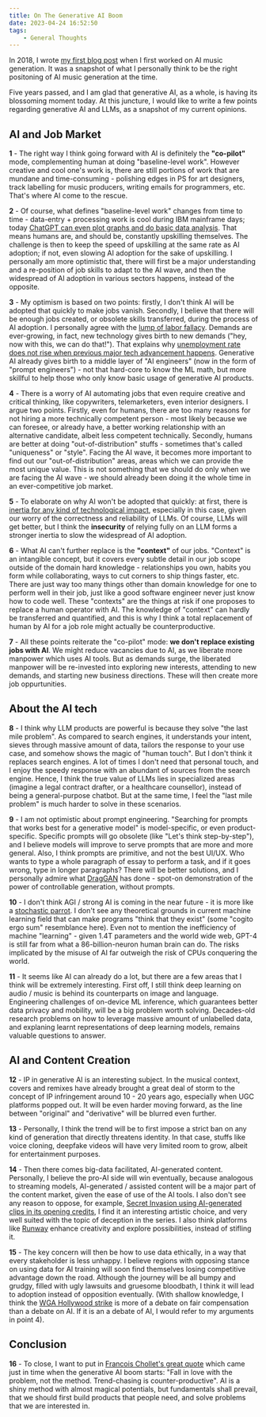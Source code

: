```yaml
---
title: On The Generative AI Boom
date: 2023-04-24 16:52:50
tags:
    - General Thoughts
---
```


In 2018, I wrote [my first blog post](/2018/09/24/ai-music-direction/) when I first worked on AI music generation. It was a snapshot of what I personally think to be the right positoning of AI music generation at the time. 

Five years passed, and I am glad that generative AI, as a whole, is having its blossoming moment today. At this juncture, I would like to write a few points regarding generative AI and LLMs, as a snapshot of my current opinions.

## AI and Job Market

**1** - The right way I think going forward with AI is definitely the **"co-pilot"** mode, complementing human at doing "baseline-level work". However creative and cool one's work is, there are still portions of work that are mundane and time-consuming - polishing edges in PS for art designers, track labelling for music producers, writing emails for programmers, etc. That's where AI come to the rescue.

**2** - Of course, what defines "baseline-level work" changes from time to time - data-entry + processing work is cool during IBM mainframe days; today [ChatGPT can even plot graphs and do basic data analysis](https://beebom.com/how-draw-graphs-charts-diagrams-chatgpt/). That means humans are, and should be, constantly upskilling themselves. The challenge is then to keep the speed of upskilling at the same rate as AI adoption; if not, even slowing AI adoption for the sake of upskilling. I personally am more optimistic that, there will first be a major understanding and a re-position of job skills to adapt to the AI wave, and then the widespread of AI adoption in various sectors happens, instead of the opposite.

**3** - My optimism is based on two points: firstly, I don't think AI will be adopted that quickly to make jobs vanish. Secondly, I believe that there will be enough jobs created, or obsolete skills transferred, during the process of AI adoption. I personally agree with the [lump of labor fallacy](https://en.wikipedia.org/wiki/Lump_of_labour_fallacy). Demands are ever-growing, in fact, new technology gives birth to new demands ("hey, now with this, we can do that!"). That explains why [unemployment rate does not rise when previous major tech advancement happens](https://www.economist.com/finance-and-economics/2023/05/07/your-job-is-probably-safe-from-artificial-intelligence). Generative AI already gives birth to a middle layer of "AI engineers" (now in the form of "prompt engineers") - not that hard-core to know the ML math, but more skillful to help those who only know basic usage of generative AI products. 

**4** - There is a worry of AI automating jobs that even require creative and critical thinking, like copywriters, telemarketers, even interior designers. I argue two points. Firstly, even for humans, there are too many reasons for not hiring a more technically competent person - most likely because we can foresee, or already have, a better working relationship with an alternative candidate, albeit less competent technically. Secondly, humans are better at doing "out-of-distribution" stuffs - sometimes that's called "uniqueness" or "style". Facing the AI wave, it becomes more important to find out our "out-of-distribution" areas, areas which we can provide the most unique value. This is not something that we should do only when we are facing the AI wave - we should already been doing it the whole time in an ever-competitive job market.

**5** - To elaborate on why AI won't be adopted that quickly: at first, there is [inertia for any kind of technological impact](https://www.economist.com/finance-and-economics/2023/05/07/your-job-is-probably-safe-from-artificial-intelligence), especially in this case, given our worry of the correctness and reliability of LLMs. Of course, LLMs will get better, but I think the **insecurity** of relying fully on an LLM forms a stronger inertia to slow the widespread of AI adoption.

**6** - What AI can't further replace is the **"context"** of our jobs. "Context" is an intangible concept, but it covers every subtle detail in our job scope outside of the domain hard knowledge - relationships you own, habits you form while collaborating, ways to cut corners to ship things faster, etc. There are just way too many things other than domain knowledge for one to perform well in their job, just like a good software engineer never just know how to code well. These "contexts" are the things at risk if one proposes to replace a human operator with AI. The knowledge of "context" can hardly be transferred and quantified, and this is why I think a total replacement of human by AI for a job role might actually be counterproductive.

**7** - All these points reiterate the "co-pilot" mode: **we don't replace existing jobs with AI**. We might reduce vacancies due to AI, as we liberate more manpower which uses AI tools. But as demands surge, the liberated manpower will be re-invested into exploring new interests, attending to new demands, and starting new business directions. These will then create more job oppurtunities.

## About the AI tech

**8** - I think why LLM products are powerful is because they solve "the last mile problem". As compared to search engines, it understands your intent, sieves through massive amount of data, tailors the response to your use case, and somehow shows the magic of "human touch". But I don't think it replaces search engines. A lot of times I don't need that personal touch, and I enjoy the speedy response with an abundant of sources from the search engine. Hence, I think the true value of LLMs lies in specialized areas (imagine a legal contract drafter, or a healthcare counsellor), instead of being a general-purpose chatbot. But at the same time, I feel the "last mile problem" is much harder to solve in these scenarios.

**9** - I am not optimistic about prompt engineering. "Searching for prompts that works best for a generative model" is model-specific, or even product-specific. Specific prompts will go obsolete (like "Let's think step-by-step"), and I believe models will improve to serve prompts that are more and more general. Also, I think prompts are primitive, and not the best UI/UX. Who wants to type a whole paragraph of essay to perform a task, and if it goes wrong, type in longer paragraphs? There will be better solutions, and I personally admire what [DragGAN](https://github.com/XingangPan/DragGAN) has done - spot-on demonstration of the power of controllable generation, without prompts.

**10** - I don't think AGI / strong AI is coming in the near future - it is more like a [stochastic parrot](https://en.wikipedia.org/wiki/Stochastic_parrot). I don't see any theoretical grounds in current machine learning field that can make programs "think that they exist" (some "cogito ergo sum" resemblance here). Even not to mention the inefficiency of machine "learning" - given 1.4T parameters and the world wide web, GPT-4 is still far from what a 86-billion-neuron human brain can do. The risks implicated by the misuse of AI far outweigh the risk of CPUs conquering the world.

**11** - It seems like AI can already do a lot, but there are a few areas that I think will be extremely interesting. First off, I still think deep learning on audio / music is behind its counterparts on image and language. Engineering challenges of on-device ML inference, which guarantees better data privacy and mobility, will be a big problem worth solving. Decades-old research problems on how to leverage massive amount of unlabelled data, and explaning learnt representations of deep learning models, remains valuable questions to answer.

## AI and Content Creation

**12** - IP in generative AI is an interesting subject. In the musical context, covers and remixes have already brought a great deal of storm to the concept of IP infringement around 10 - 20 years ago, especially when UGC platforms popped out. It will be even harder moving forward, as the line between "original" and "derivative" will be blurred even further. 

**13** - Personally, I think the trend will be to first impose a strict ban on any kind of generation that directly threatens identity. In that case, stuffs like voice cloning, deepfake videos will have very limited room to grow, albeit for entertainment purposes.

**14** - Then there comes big-data facilitated, AI-generated content. Personally, I believe the pro-AI side will win eventually, because analogous to streaming models, AI-generated / assisted content will be a major part of the content market, given the ease of use of the AI tools. I also don't see any reason to oppose, for example, [Secret Invasion using AI-generated clips in its opening credits](https://ew.com/tv/secret-invasion-marvel-ai-generated-intro-controversy/#:~:text=In%20an%20interview%20with%20Polygon,morphing%20into%20green%20alien%20Skrulls.), I find it an interesting artistic choice, and very well suited with the topic of deception in the series. I also think platforms like [Runway](https://runwayml.com/) enhance creativity and explore possibilities, instead of stifling it.

**15** - The key concern will then be how to use data ethically, in a way that every stakeholder is less unhappy. I believe regions with opposing stance on using data for AI training will soon find themselves losing competitive advantage down the road. Although the journey will be all bumpy and grudgy, filled with ugly lawsuits and gruesome bloodbath, I think it will lead to adoption instead of opposition eventually. (With shallow knowledge, I think the [WGA Hollywood strike](https://en.wikipedia.org/wiki/2023_Writers_Guild_of_America_strike) is more of a debate on fair compensation than a debate on AI. If it is an a debate of AI, I would refer to my arguments in point 4).

## Conclusion

**16** - To close, I want to put in [Francois Chollet's great quote](https://twitter.com/fchollet/status/1640126042433290240) which came just in time when the generative AI boom starts: "Fall in love with the problem, not the method. Trend-chasing is counter-productive". AI is a shiny method with almost magical potentials, but fundamentals shall prevail, that we should first build products that people need, and solve problems that we are interested in.